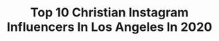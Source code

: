 ---
title: Top 10 Christian Instagram Influencers In Los Angeles In 2020
description: >-
  Find top christian Instagram influencers in Los Angeles in 2020. Most popular hashtags: #coronavirus #jeepgladiator #starrfucker #quarantine.
platform: Instagram
profiles:
  - username: "kristianhaggerty"
    fullname: >-
      KRISTIAN  HAGGERTY
    location: "United States"
    followers: 192809
    engagement: 1756
    commentsToLikes: 0.010903
    avatar: "https://scontent-ams4-1.cdninstagram.com/v/t51.2885-19/s320x320/89053839_906018859830258_8952994486837837824_n.jpg?_nc_ht=scontent-ams4-1.cdninstagram.com&_nc_ohc=1_1f0ENpIwEAX8rqRYM&oh=ee2b2c8d97884d66915252f71164eabf&oe=5EB8F029"
    verified: false
    hashtags: "#thethingaboutharry, #dphuehouse, #springiscoming, #blessed"
  - username: "jennifercallahan"
    fullname: >-
      Jennifer Callahan • love lulu
    location: "United States"
    followers: 17954
    engagement: 254
    commentsToLikes: 0.083656
    avatar: "https://scontent-amt2-1.cdninstagram.com/v/t51.2885-19/s320x320/22221082_273597126493016_523927899204485120_n.jpg?_nc_ht=scontent-amt2-1.cdninstagram.com&_nc_ohc=FC8VaLqE4SkAX-XcRNL&oh=9fcebbc71ff924ba81765241af3502bf&oe=5ED954E1"
    verified: false
    hashtags: "#onthefrontlines, #quarantine, #socialdistancing, #ad"
  - username: "rynebelanger"
    fullname: >-
      Ryne Belanger
    location: "United States"
    followers: 10257
    engagement: 883
    commentsToLikes: 0.028344
    avatar: "https://scontent-lhr8-1.cdninstagram.com/v/t51.2885-19/s320x320/71300460_447768025865249_3714991748619960320_n.jpg?_nc_ht=scontent-lhr8-1.cdninstagram.com&_nc_ohc=WQ6YDWvL9CsAX_kojb9&oh=a408095bcc0cda70a9c73860056468ed&oe=5EBA7347"
    verified: false
    hashtags: "#luckytobealandry"
  - username: "gilbits"
    fullname: >-
      Gilbert Galon
    location: "United States"
    followers: 20268
    engagement: 671
    commentsToLikes: 0.043534
    avatar: "https://scontent-lhr8-1.cdninstagram.com/v/t51.2885-19/s320x320/36085955_1707652569271397_4458501190862241792_n.jpg?_nc_ht=scontent-lhr8-1.cdninstagram.com&_nc_ohc=COtXPMFVU0cAX-A4BwW&oh=3c13bd7739fd577f78c03ca4303d14c8&oe=5EBA854E"
    verified: false
    hashtags: "#tokyo2020, #gold, #familystyle, #fatbert"
  - username: "mizzk.o"
    fullname: >-
      Kendra “K.O” Oyesanya
    location: "United States"
    followers: 265726
    engagement: 394
    commentsToLikes: 0.021012
    avatar: "https://scontent-lhr8-1.cdninstagram.com/v/t51.2885-19/s320x320/87813175_506864503310421_6300798627610624_n.jpg?_nc_ht=scontent-lhr8-1.cdninstagram.com&_nc_ohc=PpUjAx3Jz3oAX8NPyXO&oh=ec103ebfde8025f6505358ab50843614&oe=5EBBB978"
    verified: true
    hashtags: "#watchnow, #tiktok, #captainhook, #music"
  - username: "instaworthyla"
    fullname: >-
      INSTAWORTHY LA 🏝🏄🏼‍♀️🌆
    location: "United States"
    followers: 32133
    engagement: 274
    commentsToLikes: 0.150031
    avatar: "https://scontent-ams4-1.cdninstagram.com/v/t51.2885-19/s320x320/26353405_533560320352171_4296724225386872832_n.jpg?_nc_ht=scontent-ams4-1.cdninstagram.com&_nc_ohc=BZT-P50LGBgAX-9cM5N&oh=638219fca0ffb6c63ed741dd9f63094f&oe=5EB9A0A0"
    verified: false
    hashtags: "#restaurant, #donuts, #tea, #hotandnewla"
  - username: "angelicagallegosmusica"
    fullname: >-
      Angelica Gallegos
    location: "United States"
    followers: 26176
    engagement: 398
    commentsToLikes: 0.026219
    avatar: "https://scontent-lhr8-1.cdninstagram.com/v/t51.2885-19/s320x320/82756260_178241176610388_3110060414025596928_n.jpg?_nc_ht=scontent-lhr8-1.cdninstagram.com&_nc_ohc=vFUFlnsZsTAAX9er04e&oh=64b729d08fab2494a36a0509c090e0cf&oe=5EBB8C0E"
    verified: false
    hashtags: "#sitevas, #discoencamino, #novuelvas, #losmandados"
  - username: "starrfuckermag"
    fullname: >-
      Starrfucker Magazine
    location: "United States"
    followers: 31681
    engagement: 239
    commentsToLikes: 0.007811
    avatar: "https://scontent-ams4-1.cdninstagram.com/v/t51.2885-19/11363688_1474646336189500_26321310_a.jpg?_nc_ht=scontent-ams4-1.cdninstagram.com&_nc_ohc=cn2Eb0qqzCMAX9RWdnE&oh=010c7d25d06ee70bbd94cddcaf18be76&oe=5EB440FA"
    verified: false
    hashtags: "#daddyissue, #shawnmorales, #flashbackfriday, #repost"
  - username: "losangelesjeep"
    fullname: >-
      Rob
    location: "United States"
    followers: 22598
    engagement: 819
    commentsToLikes: 0.022901
    avatar: "https://scontent-lhr8-1.cdninstagram.com/v/t51.2885-19/s320x320/91861303_214954506504801_2198989913720881152_n.jpg?_nc_ht=scontent-lhr8-1.cdninstagram.com&_nc_ohc=G0oa8C-NMlEAX_iOjp-&oh=392e571521727d50b45a60f3a13b74b7&oe=5EBA9462"
    verified: false
    hashtags: "#verseoftheday, #christ, #islam, #inspiredbyadventure"
  - username: "carter.liechty"
    fullname: >-
      Carter Liechty
    location: "United States"
    followers: 9317
    engagement: 1755
    commentsToLikes: 0.021216
    avatar: "https://scontent-lhr8-1.cdninstagram.com/v/t51.2885-19/s320x320/83886519_2302508896713577_1892826206567399424_n.jpg?_nc_ht=scontent-lhr8-1.cdninstagram.com&_nc_ohc=aegS2tmzhkEAX-KBIt6&oh=794257cf17318a5ddaed3024acc591c7&oe=5EB9EDB5"
    verified: false
    hashtags: "#patsupsiri, #mmscene, #la, #alcottspace"
---